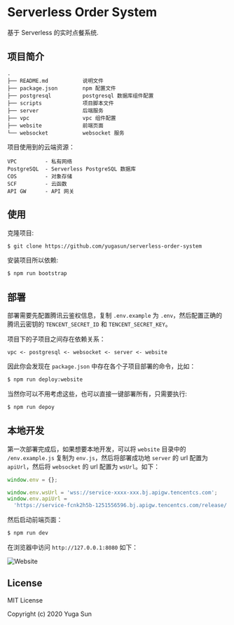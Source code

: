 # Serverless Order System

基于 Serverless 的实时点餐系统.

## 项目简介

```
.
├── README.md           说明文件
├── package.json        npm 配置文件
├── postgresql          postgresql 数据库组件配置
├── scripts             项目脚本文件
├── server              后端服务
├── vpc                 vpc 组件配置
├── website             前端页面
└── websocket           websocket 服务
```

项目使用到的云端资源：

```
VPC         - 私有网络
PostgreSQL  - Serverless PostgreSQL 数据库
COS         - 对象存储
SCF         - 云函数
API GW      - API 网关
```

## 使用

克隆项目:

```bash
$ git clone https://github.com/yugasun/serverless-order-system
```

安装项目所以依赖:

```bash
$ npm run bootstrap
```

## 部署

部署需要先配置腾讯云鉴权信息，复制 `.env.example` 为 `.env`，然后配置正确的腾讯云密钥的 `TENCENT_SECRET_ID` 和 `TENCENT_SECRET_KEY`。

项目下的子项目之间存在依赖关系：

```
vpc <- postgresql <- websocket <- server <- website
```

因此你会发现在 `package.json` 中存在各个子项目部署的命令，比如：

```bash
$ npm run deploy:website
```

当然你可以不用考虑这些，也可以直接一键部署所有，只需要执行:

```bash
$ npm run depoy
```

## 本地开发

第一次部署完成后，如果想要本地开发，可以将 `website` 目录中的 `/env.example.js` 复制为 `env.js`，然后将部署成功地 `server` 的 url 配置为 `apiUrl`，然后将 `websocket` 的 url 配置为 `wsUrl`。如下：

```js
window.env = {};

window.env.wsUrl = 'wss://service-xxxx-xxx.bj.apigw.tencentcs.com';
window.env.apiUrl =
  'https://service-fcnk2h5b-1251556596.bj.apigw.tencentcs.com/release/';
```

然后启动前端页面：

```bash
$ npm run dev
```

在浏览器中访问 `http://127.0.0.1:8080` 如下：

![Website](https://static.cdn.yugasun.com/order-system-website.png)

## License

MIT License

Copyright (c) 2020 Yuga Sun
